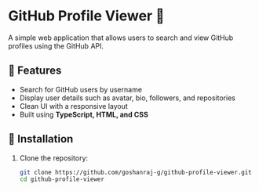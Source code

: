 # GitHub Profile Viewer 🚀  

A simple web application that allows users to search and view GitHub profiles using the GitHub API.  

## 📌 Features  
- Search for GitHub users by username  
- Display user details such as avatar, bio, followers, and repositories  
- Clean UI with a responsive layout  
- Built using **TypeScript, HTML, and CSS**  

## 🔧 Installation  
1. Clone the repository:  
   ```sh
   git clone https://github.com/goshanraj-g/github-profile-viewer.git
   cd github-profile-viewer
```sh
